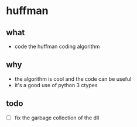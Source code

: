 # huffman

## what
- code the huffman coding algorithm

## why
- the algorithm is cool and the code can be useful
- it's a good use of python 3 ctypes


## todo
- [ ] fix the garbage collection of the dll
